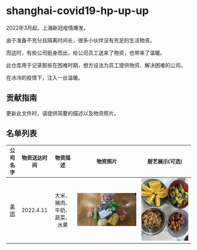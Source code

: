 # shanghai-covid19-hp-up-up

2022年3月起，上海新冠疫情爆发。

由于准备不充分且隔离时间长，很多小伙伴没有充足的生活物资。

而这时，有些公司挺身而出，给公司员工送来了物资，也带来了温暖。

此仓库用于记录那些在困难时期，想方设法为员工提供物资、解决困难的公司。

在冰冷的疫情下，注入一丝温暖。

贡献指南
---
更新此文件时，请提供简要的描述以及物资照片。


名单列表
---

|公司名字|物资送达时间|物资描述|物资照片|厨艺展示(可选)
|:---:|:---:|:---:|:---:|:---:|
|[美团](https://about.meituan.com/home)|2022.4.11|大米、猪肉、牛奶、蔬菜、水果|![美团物资](img/美团物资1.png)|![厨艺-1](img/厨艺1.jpg)|
